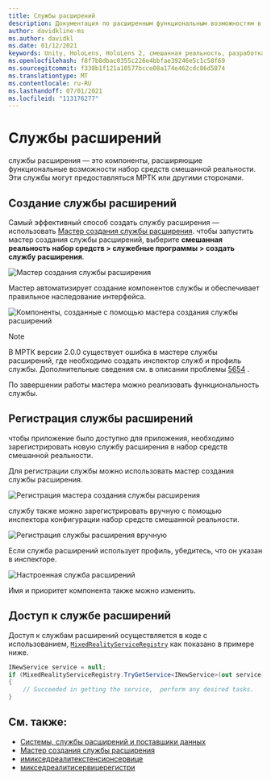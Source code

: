```yaml
---
title: Службы расширений
description: Документация по расширенным функциональным возможностям в МРТК
author: davidkline-ms
ms.author: davidkl
ms.date: 01/12/2021
keywords: Unity, HoloLens, HoloLens 2, смешанная реальность, разработка, MRTK
ms.openlocfilehash: f8f7b8dbac0355c226e4bbfae39246e5c1c58f69
ms.sourcegitcommit: f338b1f121a10577bcce08a174e462cdc86d5874
ms.translationtype: MT
ms.contentlocale: ru-RU
ms.lasthandoff: 07/01/2021
ms.locfileid: "113176277"
---
```

# <a name="extension-services"></a>Службы расширений

службы расширения — это компоненты, расширяющие функциональные возможности набор средств смешанной реальности. Эти службы могут предоставляться МРТК или другими сторонами.

## <a name="creating-an-extension-service"></a>Создание службы расширений

Самый эффективный способ создать службу расширения — использовать [Мастер создания службы расширения](../tools/extension-service-creation-wizard.md).
чтобы запустить мастер создания службы расширений, выберите **смешанная реальность набор средств > служебные программы > создать службу расширения**.

![Мастер создания службы расширения](../images/extension-wizard/ExtensionServiceCreationWizard.png)

Мастер автоматизирует создание компонентов службы и обеспечивает правильное наследование интерфейса.

![Компоненты, созданные с помощью мастера создания службы расширений](../images/extension-wizard/ExtensionServiceComponents.png)

> [!Note]
> В МРТК версии 2.0.0 существует ошибка в мастере службы расширений, где необходимо создать инспектор служб и профиль службы. Дополнительные сведения см. в описании проблемы [5654](https://github.com/microsoft/MixedRealityToolkit-Unity/issues/5654) .

По завершении работы мастера можно реализовать функциональность службы.

## <a name="registering-an-extension-service"></a>Регистрация службы расширений

чтобы приложение было доступно для приложения, необходимо зарегистрировать новую службу расширения в набор средств смешанной реальности.

Для регистрации службы можно использовать мастер создания службы расширения.

![Регистрация мастера создания службы расширения](../images/extension-wizard/ExtensionServiceWizardRegister.png)

службу также можно зарегистрировать вручную с помощью инспектора конфигурации набор средств смешанной реальности.

![Регистрация службы расширения вручную](../images/profiles/RegisterExtensionService.png)

Если служба расширений использует профиль, убедитесь, что он указан в инспекторе.

![Настроенная служба расширений](../images/profiles/ConfiguredExtensionService.png)

Имя и приоритет компонента также можно изменить.

## <a name="accessing-an-extension-service"></a>Доступ к службе расширений

Доступ к службам расширений осуществляется в коде с использованием, [`MixedRealityServiceRegistry`](xref:Microsoft.MixedReality.Toolkit.MixedRealityServiceRegistry) как показано в примере ниже.

```c#
INewService service = null;
if (MixedRealityServiceRegistry.TryGetService<INewService>(out service))
{
    // Succeeded in getting the service,  perform any desired tasks.
}
```

## <a name="see-also"></a>См. также:

- [Системы, службы расширений и поставщики данных](../../architecture/systems-extensions-providers.md)
- [Мастер создания службы расширения](../tools/extension-service-creation-wizard.md)
- [имикседреалитекстенсионсервице](xref:Microsoft.MixedReality.Toolkit.IMixedRealityExtensionService)
- [микседреалитисервицерегистри](xref:Microsoft.MixedReality.Toolkit.MixedRealityServiceRegistry)
